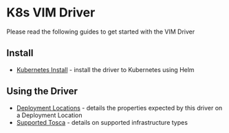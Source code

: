 # K8s VIM Driver

Please read the following guides to get started with the VIM Driver

## Install

- [Kubernetes Install](./install_with_helm.md) - install the driver to Kubernetes using Helm

## Using the Driver

- [Deployment Locations](./deployment_locations.md) - details the properties expected by this driver on a Deployment Location
- [Supported Tosca](./supported_tosca.md) - details on supported infrastructure types
